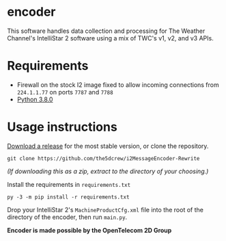 # encoder
This software handles data collection and processing for The Weather Channel's IntelliStar 2 software using a mix of TWC's v1, v2, and v3 APIs. 

# Requirements
* Firewall on the stock I2 image fixed to allow incoming connections from ``224.1.1.77`` on ports ``7787`` and ``7788``
* [Python 3.8.0](https://www.python.org/downloads/release/python-380/)

# Usage instructions
[Download a release](https://github.com/the5dcrew/i2MessageEncoder-Rewrite/releases) for the most stable version, or clone the repository.

``git clone https://github.com/the5dcrew/i2MessageEncoder-Rewrite``

*(If downloading this as a zip, extract to the directory of your choosing.)*

Install the requirements in ``requirements.txt``

``py -3 -m pip install -r requirements.txt``

Drop your IntelliStar 2's ``MachineProductCfg.xml`` file into the root of the directory of the encoder, then run ``main.py``.

**Encoder is made possible by the OpenTelecom 2D Group**
